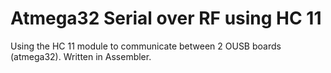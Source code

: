 # Atmega32 Serial over RF using HC 11
Using the HC 11 module to communicate between 2 OUSB boards (atmega32). Written in Assembler.
